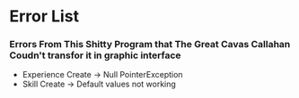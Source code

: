 # Error List

### Errors From This Shitty Program that The Great Cavas Callahan Coudn't transfor it in graphic interface

- Experience Create -> Null PointerException
- Skill Create -> Default values not working